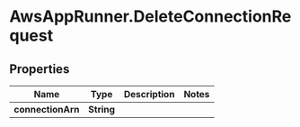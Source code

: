 # AwsAppRunner.DeleteConnectionRequest

## Properties

Name | Type | Description | Notes
------------ | ------------- | ------------- | -------------
**connectionArn** | **String** |  | 


